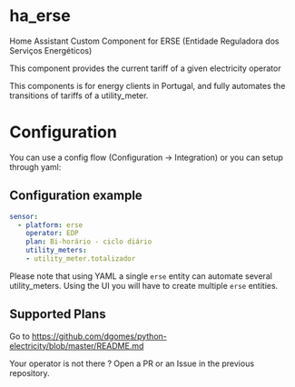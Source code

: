 # ha_erse
Home Assistant Custom Component for ERSE (Entidade Reguladora dos Serviços Energéticos)

This component provides the current tariff of a given electricity operator

This components is for energy clients in Portugal, and fully automates the transitions of tariffs of a utility_meter.

# Configuration

You can use a config flow (Configuration -> Integration) or you can setup through yaml:

## Configuration example

```yaml
sensor:
  - platform: erse
    operator: EDP
    plan: Bi-horário - ciclo diário
    utility_meters:
    - utility_meter.totalizador
```

Please note that using YAML a single `erse` entity can automate several utility_meters. Using the UI you will have to create multiple `erse` entities.

## Supported Plans

Go to https://github.com/dgomes/python-electricity/blob/master/README.md

Your operator is not there ? Open a PR or an Issue in the previous repository.
